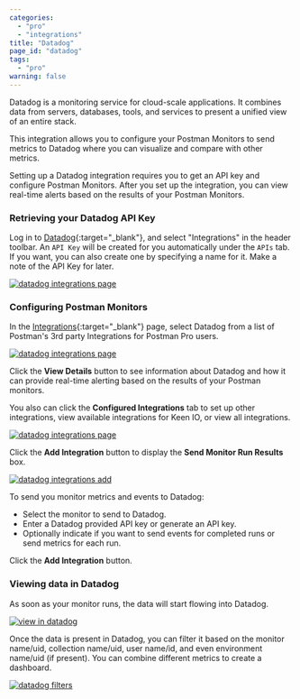 ```yaml
---
categories:
  - "pro"
  - "integrations"
title: "Datadog"
page_id: "datadog"
tags: 
  - "pro"
warning: false
---
```


Datadog is a monitoring service for cloud-scale applications. It combines data from servers, databases, tools, and services to present a unified view of an entire stack. 

This integration allows you to configure your Postman Monitors to send metrics to Datadog where you can visualize and compare with other metrics.

Setting up a Datadog integration requires you to get an API key and configure Postman Monitors. After you set up the integration, you can view real-time alerts based on the results of your Postman Monitors.

### Retrieving your Datadog API Key

Log in to [Datadog](https://app.datadoghq.com/account/settings#api){:target="_blank"}, and select "Integrations" in the header toolbar. An `API Key` will be created for you automatically under the `APIs` tab. If you want, you can also create one by specifying a name for it. Make a note of the API Key for later.

[![datadog integrations page](https://s3.amazonaws.com/postman-static-getpostman-com/postman-docs/58830948.png)](https://s3.amazonaws.com/postman-static-getpostman-com/postman-docs/58830948.png)

### Configuring Postman Monitors

In the [Integrations](https://app.getpostman.com/dashboard/integrations){:target="_blank"} page, select Datadog from a list of Postman's 3rd party Integrations for Postman Pro users.

[![datadog integrations page](https://s3.amazonaws.com/postman-static-getpostman-com/postman-docs/integrations_datadog.png)](https://s3.amazonaws.com/postman-static-getpostman-com/postman-docs/integrations_datadog.png)

Click the **View Details** button to see information about Datadog and how it can provide real-time alerting based on the results of your Postman monitors.

You also can click the **Configured Integrations** tab to set up other integrations, view available integrations for Keen IO, or view all integrations.

[![datadog integrations page](https://s3.amazonaws.com/postman-static-getpostman-com/postman-docs/integrations-datadog-configIntegrations.png)](https://s3.amazonaws.com/postman-static-getpostman-com/postman-docs/integrations-datadog-configIntegrations.png)

Click the **Add Integration** button to display the **Send Monitor Run Results** box.

[![datadog integrations add](https://s3.amazonaws.com/postman-static-getpostman-com/postman-docs/integrations_datadog_sendMonitor.png)](https://s3.amazonaws.com/postman-static-getpostman-com/postman-docs/integrations_datadog_sendMonitor.png)

To send you monitor metrics and events to Datadog:
* Select the monitor to send to Datadog.
* Enter a Datadog provided API key or generate an API key.
* Optionally indicate if you want to send events for completed runs or send metrics for each run.

Click the **Add Integration** button.


### Viewing data in Datadog

As soon as your monitor runs, the data will start flowing into Datadog. 

[![view in datadog](https://s3.amazonaws.com/postman-static-getpostman-com/postman-docs/58831748.png)](https://s3.amazonaws.com/postman-static-getpostman-com/postman-docs/58831748.png)

Once the data is present in Datadog, you can filter it based on the monitor name/uid, collection name/uid, user name/id, and even environment name/uid (if present). You can combine different metrics to create a dashboard.

[![datadog filters](https://s3.amazonaws.com/postman-static-getpostman-com/postman-docs/58831776.png)](https://s3.amazonaws.com/postman-static-getpostman-com/postman-docs/58831776.png)

